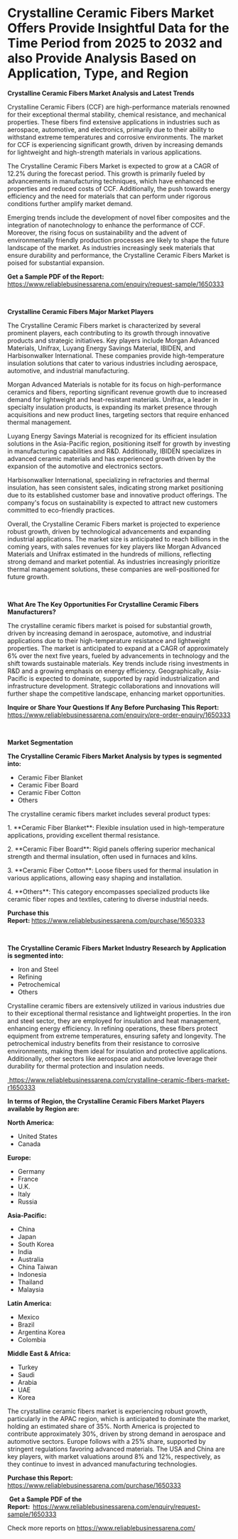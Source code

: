 <p><h1>Crystalline Ceramic Fibers Market Offers Provide Insightful Data for the Time Period from 2025 to 2032 and also Provide Analysis Based on Application, Type, and Region</h1></p><p><strong>Crystalline Ceramic Fibers Market Analysis and Latest Trends</strong></p>
<p><p>Crystalline Ceramic Fibers (CCF) are high-performance materials renowned for their exceptional thermal stability, chemical resistance, and mechanical properties. These fibers find extensive applications in industries such as aerospace, automotive, and electronics, primarily due to their ability to withstand extreme temperatures and corrosive environments. The market for CCF is experiencing significant growth, driven by increasing demands for lightweight and high-strength materials in various applications.</p><p>The Crystalline Ceramic Fibers Market is expected to grow at a CAGR of 12.2% during the forecast period. This growth is primarily fueled by advancements in manufacturing techniques, which have enhanced the properties and reduced costs of CCF. Additionally, the push towards energy efficiency and the need for materials that can perform under rigorous conditions further amplify market demand. </p><p>Emerging trends include the development of novel fiber composites and the integration of nanotechnology to enhance the performance of CCF. Moreover, the rising focus on sustainability and the advent of environmentally friendly production processes are likely to shape the future landscape of the market. As industries increasingly seek materials that ensure durability and performance, the Crystalline Ceramic Fibers Market is poised for substantial expansion.</p></p>
<p><strong>Get a Sample PDF of the Report:&nbsp;</strong> <a href="https://www.reliablebusinessarena.com/enquiry/request-sample/1650333?utm_campaign=3344&utm_medium=2&utm_source=Github&utm_content=ia&utm_term=23032025&utm_id=crystalline-ceramic-fibers">https://www.reliablebusinessarena.com/enquiry/request-sample/1650333</a></p>
<p>&nbsp;</p>
<p><strong>Crystalline Ceramic Fibers Major Market Players</strong></p>
<p><p>The Crystalline Ceramic Fibers market is characterized by several prominent players, each contributing to its growth through innovative products and strategic initiatives. Key players include Morgan Advanced Materials, Unifrax, Luyang Energy Savings Material, IBIDEN, and Harbisonwalker International. These companies provide high-temperature insulation solutions that cater to various industries including aerospace, automotive, and industrial manufacturing.</p><p>Morgan Advanced Materials is notable for its focus on high-performance ceramics and fibers, reporting significant revenue growth due to increased demand for lightweight and heat-resistant materials. Unifrax, a leader in specialty insulation products, is expanding its market presence through acquisitions and new product lines, targeting sectors that require enhanced thermal management.</p><p>Luyang Energy Savings Material is recognized for its efficient insulation solutions in the Asia-Pacific region, positioning itself for growth by investing in manufacturing capabilities and R&D. Additionally, IBIDEN specializes in advanced ceramic materials and has experienced growth driven by the expansion of the automotive and electronics sectors.</p><p>Harbisonwalker International, specializing in refractories and thermal insulation, has seen consistent sales, indicating strong market positioning due to its established customer base and innovative product offerings. The company's focus on sustainability is expected to attract new customers committed to eco-friendly practices.</p><p>Overall, the Crystalline Ceramic Fibers market is projected to experience robust growth, driven by technological advancements and expanding industrial applications. The market size is anticipated to reach billions in the coming years, with sales revenues for key players like Morgan Advanced Materials and Unifrax estimated in the hundreds of millions, reflecting strong demand and market potential. As industries increasingly prioritize thermal management solutions, these companies are well-positioned for future growth.</p></p>
<p>&nbsp;</p>
<p><strong>What Are The Key Opportunities For Crystalline Ceramic Fibers Manufacturers?</strong></p>
<p><p>The crystalline ceramic fibers market is poised for substantial growth, driven by increasing demand in aerospace, automotive, and industrial applications due to their high-temperature resistance and lightweight properties. The market is anticipated to expand at a CAGR of approximately 6% over the next five years, fueled by advancements in technology and the shift towards sustainable materials. Key trends include rising investments in R&D and a growing emphasis on energy efficiency. Geographically, Asia-Pacific is expected to dominate, supported by rapid industrialization and infrastructure development. Strategic collaborations and innovations will further shape the competitive landscape, enhancing market opportunities.</p></p>
<p><strong>Inquire or Share Your Questions If Any Before Purchasing This Report:</strong> <a href="https://www.reliablebusinessarena.com/enquiry/pre-order-enquiry/1650333?utm_campaign=3344&utm_medium=2&utm_source=Github&utm_content=ia&utm_term=23032025&utm_id=crystalline-ceramic-fibers">https://www.reliablebusinessarena.com/enquiry/pre-order-enquiry/1650333</a></p>
<p>&nbsp;</p>
<p><strong>Market Segmentation</strong></p>
<p><strong>The Crystalline Ceramic Fibers Market Analysis by types is segmented into:</strong></p>
<p><ul><li>Ceramic Fiber Blanket</li><li>Ceramic Fiber Board</li><li>Ceramic Fiber Cotton</li><li>Others</li></ul></p>
<p><p>The crystalline ceramic fibers market includes several product types: </p><p>1. **Ceramic Fiber Blanket**: Flexible insulation used in high-temperature applications, providing excellent thermal resistance.</p><p>2. **Ceramic Fiber Board**: Rigid panels offering superior mechanical strength and thermal insulation, often used in furnaces and kilns.</p><p>3. **Ceramic Fiber Cotton**: Loose fibers used for thermal insulation in various applications, allowing easy shaping and installation.</p><p>4. **Others**: This category encompasses specialized products like ceramic fiber ropes and textiles, catering to diverse industrial needs.</p></p>
<p><strong>Purchase this Report:&nbsp;</strong><a href="https://www.reliablebusinessarena.com/purchase/1650333?utm_campaign=3344&utm_medium=2&utm_source=Github&utm_content=ia&utm_term=23032025&utm_id=crystalline-ceramic-fibers">https://www.reliablebusinessarena.com/purchase/1650333</a></p>
<p>&nbsp;</p>
<p><strong>The Crystalline Ceramic Fibers Market Industry Research by Application is segmented into:</strong></p>
<p><ul><li>Iron and Steel</li><li>Refining</li><li>Petrochemical</li><li>Others</li></ul></p>
<p><p>Crystalline ceramic fibers are extensively utilized in various industries due to their exceptional thermal resistance and lightweight properties. In the iron and steel sector, they are employed for insulation and heat management, enhancing energy efficiency. In refining operations, these fibers protect equipment from extreme temperatures, ensuring safety and longevity. The petrochemical industry benefits from their resistance to corrosive environments, making them ideal for insulation and protective applications. Additionally, other sectors like aerospace and automotive leverage their durability for thermal protection and insulation needs.</p></p>
<p><a href="https://www.reliablebusinessarena.com/crystalline-ceramic-fibers-market-r1650333?utm_campaign=3344&utm_medium=2&utm_source=Github&utm_content=ia&utm_term=23032025&utm_id=crystalline-ceramic-fibers">&nbsp;https://www.reliablebusinessarena.com/crystalline-ceramic-fibers-market-r1650333</a></p>
<p><strong>In terms of Region, the Crystalline Ceramic Fibers Market Players available by Region are:</strong></p>
<p>
    <p> <strong> North America: </strong>
        <ul>
            <li>United States</li>
            <li>Canada</li>
        </ul>
        </p> 
    <p> <strong> Europe: </strong>
        <ul>
            <li>Germany</li>
            <li>France</li>
            <li>U.K.</li>
            <li>Italy</li>
            <li>Russia</li>
        </ul>
        </p> 
    <p> <strong> Asia-Pacific: </strong>
        <ul>
            <li>China</li>
            <li>Japan</li>
            <li>South Korea</li>
            <li>India</li>
            <li>Australia</li>
            <li>China Taiwan</li>
            <li>Indonesia</li>
            <li>Thailand</li>
            <li>Malaysia</li>
        </ul>
        </p> 
    <p> <strong> Latin America: </strong>
        <ul>
            <li>Mexico</li>
            <li>Brazil</li>
            <li>Argentina Korea</li>
            <li>Colombia</li>
        </ul>
        </p> 
    <p> <strong> Middle East & Africa: </strong>
        <ul>
            <li>Turkey</li>
            <li>Saudi</li>
            <li>Arabia</li>
            <li>UAE</li>
            <li>Korea</li>
        </ul>
    </p>
    </p>
<p><p>The crystalline ceramic fibers market is experiencing robust growth, particularly in the APAC region, which is anticipated to dominate the market, holding an estimated share of 35%. North America is projected to contribute approximately 30%, driven by strong demand in aerospace and automotive sectors. Europe follows with a 25% share, supported by stringent regulations favoring advanced materials. The USA and China are key players, with market valuations around 8% and 12%, respectively, as they continue to invest in advanced manufacturing technologies.</p></p>
<p><strong>Purchase this Report: </strong><a href="https://www.reliablebusinessarena.com/purchase/1650333?utm_campaign=3344&utm_medium=2&utm_source=Github&utm_content=ia&utm_term=23032025&utm_id=crystalline-ceramic-fibers">https://www.reliablebusinessarena.com/purchase/1650333</a></p>
<p>&nbsp;<strong>Get a Sample PDF of the Report:&nbsp;&nbsp;</strong><a href="https://www.reliablebusinessarena.com/enquiry/request-sample/1650333?utm_campaign=3344&utm_medium=2&utm_source=Github&utm_content=ia&utm_term=23032025&utm_id=crystalline-ceramic-fibers">https://www.reliablebusinessarena.com/enquiry/request-sample/1650333</a></p>
<p><strong></strong></p>
<p>Check more reports on <a href="https://www.reliablebusinessarena.com/?utm_campaign=3344&utm_medium=2&utm_source=Github&utm_content=ia&utm_term=23032025&utm_id=crystalline-ceramic-fibers">https://www.reliablebusinessarena.com/</a></p>